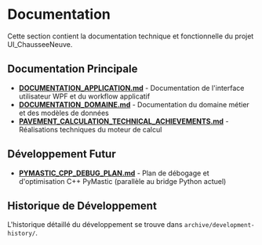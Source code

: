 # Documentation

Cette section contient la documentation technique et fonctionnelle du projet UI_ChausseeNeuve.

## Documentation Principale

- **[DOCUMENTATION_APPLICATION.md](DOCUMENTATION_APPLICATION.md)** - Documentation de l'interface utilisateur WPF et du workflow applicatif
- **[DOCUMENTATION_DOMAINE.md](DOCUMENTATION_DOMAINE.md)** - Documentation du domaine métier et des modèles de données
- **[PAVEMENT_CALCULATION_TECHNICAL_ACHIEVEMENTS.md](PAVEMENT_CALCULATION_TECHNICAL_ACHIEVEMENTS.md)** - Réalisations techniques du moteur de calcul

## Développement Futur

- **[PYMASTIC_CPP_DEBUG_PLAN.md](PYMASTIC_CPP_DEBUG_PLAN.md)** - Plan de débogage et d'optimisation C++ PyMastic (parallèle au bridge Python actuel)

## Historique de Développement

L'historique détaillé du développement se trouve dans `archive/development-history/`.
